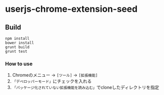 userjs-chrome-extension-seed
================================

## Build

```
npm install
bower install
grunt build
grunt test
```

### How to use
1. Chromeのメニュー -> `[ツール]` -> `[拡張機能]`
2. `「デベロッパーモード」`にチェックを入れる
3. `「パッケージ化されていない拡張機能を読み込む」`でcloneしたディレクトリを指定
